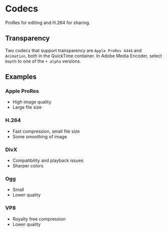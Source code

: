 # Codecs

ProRes for editing and H.264 for sharing.

## Transparency

Two codecs that support transparency are `Apple ProRes 4444` and `Animation`, both in the QuickTime container. In Adobe Media Encoder, select `Depth` to one of the `+ alpha` versions.

## Examples

### Apple ProRes

- High image quality
- Large file size

### H.264

- Fast compression, small file size
- Some smoothing of image

### DivX

- Compatibility and playback issues
- Sharper colors

### Ogg

- Small
- Lower quality

### VP8

- Royalty free compression
- Lower quality